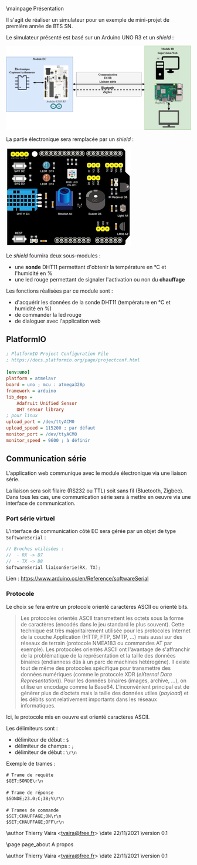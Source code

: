 \mainpage Présentation

Il s'agit de réaliser un simulateur pour un exemple de mini-projet de première année de BTS SN.

Le simulateur présenté est basé sur un Arduino UNO R3 et un _shield_ :

![](images/synoptique.drawio.png)

La partie électronique sera remplacée par un _shield_ :

![](images/arduino-shield-321maker.jpg)

Le _shield_ fournira deux sous-modules :

- une **sonde** DHT11 permettant d'obtenir la température en °C et l'humidité en %
- une led rouge permettant de signaler l'activation ou non du **chauffage**

Les fonctions réalisées par ce module sont :

- d'acquérir les données de la sonde DHT11 (température en °C et humidité en %)
- de commander la led rouge
- de dialoguer avec l'application web

## PlatformIO

```ini
; PlatformIO Project Configuration File
; https://docs.platformio.org/page/projectconf.html

[env:uno]
platform = atmelavr
board = uno ; mcu : atmega328p
framework = arduino
lib_deps =
    Adafruit Unified Sensor
	DHT sensor library
; pour linux
upload_port = /dev/ttyACM0
upload_speed = 115200 ; par défaut
monitor_port = /dev/ttyACM0
monitor_speed = 9600 ; à définir
```

## Communication série

L'application web communique avec le module électronique via une liaison série.

La liaison sera soit filaire (RS232 ou TTL) soit sans fil (Bluetooth, Zigbee). Dans tous les cas, une communication série sera à mettre en oeuvre via une interface de communication.

### Port série virtuel

L'interface de communication côté EC sera gérée par un objet de type `SoftwareSerial` :

```cpp
// Broches utilisées :
//  - RX -> D7
//  - TX -> D8
SoftwareSerial liaisonSerie(RX, TX);
```

Lien : https://www.arduino.cc/en/Reference/softwareSerial


### Protocole

Le choix se fera entre un protocole orienté caractères ASCII ou orienté bits.

> Les protocoles orientés ASCII transmettent les octets sous la forme de caractères (encodés dans le jeu standard le plus souvent). Cette technique est très majoritairement utilisée pour les protocoles Internet de la couche Application (HTTP, FTP, SMTP, ...) mais aussi sur des réseaux de terrain (protocole NMEA183 ou commandes AT par exemple). Les protocoles orientés ASCII ont l'avantage de s'affranchir de la problématique de la représentation et la taille des données binaires (endianness dûs à un parc de machines hétérogène). Il existe tout de même des protocoles spécifique pour transmettre des données numériques (comme le protocole XDR (_eXternal Data Representation_)). Pour les données binaires (images, archive, ...), on utilise un encodage comme la Base64. L'inconvénient principal est de génèrer plus de d’octets mais la taille des données utiles (_payload_) et les débits sont relativement importants dans les réseaux informatiques.

Ici, le protocole mis en oeuvre est orienté caractères ASCII.

Les délimiteurs sont :

- délimiteur de début : `$`
- délimiteur de champs : `;`
- délimiteur de début : `\r\n`

Exemple de trames :

```
# Trame de requête
$GET;SONDE\r\n

# Trame de réponse
$SONDE;23.0;C;38;%\r\n

# Trames de commande
$SET;CHAUFFAGE;ON\r\n
$SET;CHAUFFAGE;OFF\r\n
```

\author Thierry Vaira <<tvaira@free.fr>>
\date 22/11/2021
\version 0.1

\page page_about A propos

\author Thierry Vaira <<tvaira@free.fr>>
\date 22/11/2021
\version 0.1
